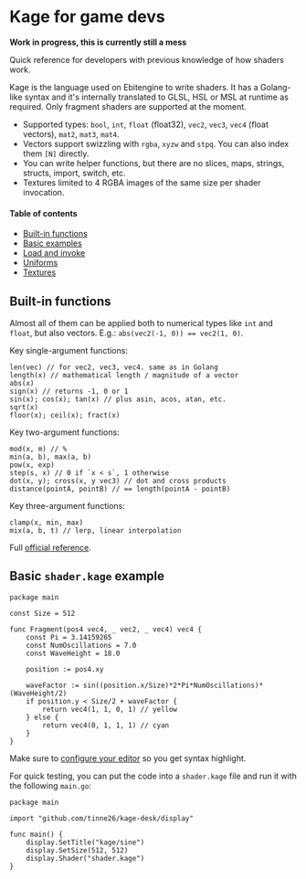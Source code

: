 # Kage for game devs

**Work in progress, this is currently still a mess**

Quick reference for developers with previous knowledge of how shaders work.

Kage is the language used on Ebitengine to write shaders. It has a Golang-like syntax and it's internally translated to GLSL, HSL or MSL at runtime as required. Only fragment shaders are supported at the moment.
- Supported types: `bool`, `int`, `float` (float32), `vec2`, `vec3`, `vec4` (float vectors), `mat2`, `mat3`, `mat4`.
- Vectors support swizzling with `rgba`, `xyzw` and `stpq`. You can also index them `[N]` directly.
- You can write helper functions, but there are no slices, maps, strings, structs, import, switch, etc.
- Textures limited to 4 RGBA images of the same size per shader invocation.

#### Table of contents
- [Built-in functions](#built-in-functions)
- [Basic examples](#basic-shaderkage-example)
- [Load and invoke]()
- [Uniforms]()
- [Textures]()

## Built-in functions

Almost all of them can be applied both to numerical types like `int` and `float`, but also vectors. E.g.: `abs(vec2(-1, 0)) == vec2(1, 0)`.

Key single-argument functions:
```Golang
len(vec) // for vec2, vec3, vec4. same as in Golang
length(x) // mathematical length / magnitude of a vector
abs(x)
sign(x) // returns -1, 0 or 1
sin(x); cos(x); tan(x) // plus asin, acos, atan, etc.
sqrt(x)
floor(x); ceil(x); fract(x)
```

Key two-argument functions:
```Golang
mod(x, m) // %
min(a, b), max(a, b)
pow(x, exp)
step(s, x) // 0 if `x < s`, 1 otherwise
dot(x, y); cross(x, y vec3) // dot and cross products
distance(pointA, pointB) // == length(pointA - pointB)
```

Key three-argument functions:
```Golang
clamp(x, min, max)
mix(a, b, t) // lerp, linear interpolation
```

Full [official reference](https://ebitengine.org/en/documents/shader.html#Built-in_functions_(mathematics)).

## Basic `shader.kage` example


```Golang
package main

const Size = 512

func Fragment(pos4 vec4, _ vec2, _ vec4) vec4 {
	const Pi = 3.14159265
	const NumOscillations = 7.0
	const WaveHeight = 18.0

	position := pos4.xy

	waveFactor := sin((position.x/Size)*2*Pi*NumOscillations)*(WaveHeight/2)
	if position.y < Size/2 + waveFactor {
		return vec4(1, 1, 0, 1) // yellow
	} else {
		return vec4(0, 1, 1, 1) // cyan
	}
}
```

Make sure to [configure your editor](https://github.com/tinne26/kage-desk/blob/main/docs/tutorials/config_editor.md) so you get syntax highlight.

For quick testing, you can put the code into a `shader.kage` file and run it with the following `main.go`:
```Golang
package main

import "github.com/tinne26/kage-desk/display"

func main() {
	display.SetTitle("kage/sine")
	display.SetSize(512, 512)
	display.Shader("shader.kage")
}
```
